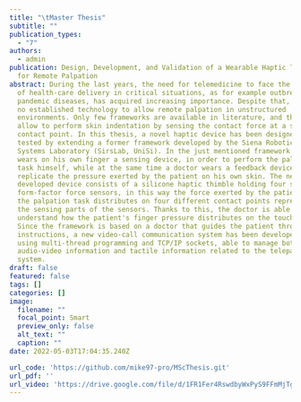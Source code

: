 ```yaml
---
title: "\tMaster Thesis"
subtitle: ""
publication_types:
  - "7"
authors:
  - admin
publication: Design, Development, and Validation of a Wearable Haptic Thimble
  for Remote Palpation
abstract: During the last years, the need for telemedicine to face the challenge
  of health-care delivery in critical situations, as for example outbreaks of
  pandemic diseases, has acquired increasing importance. Despite that, there is
  no established technology to allow remote palpation in unstructured
  environments. Only few frameworks are available in literature, and the latters
  allow to perform skin indentation by sensing the contact force at a single
  contact point. In this thesis, a novel haptic device has been designed and
  tested by extending a former framework developed by the Siena Robotics and
  Systems Laboratory (SirsLab, UniSi). In the just mentioned framework a patient
  wears on his own finger a sensing device, in order to perform the palpation
  task himself, while at the same time a doctor wears a feedback device, able to
  replicate the pressure exerted by the patient on his own skin. The new
  developed device consists of a silicone haptic thimble holding four small
  form-factor force sensors, in this way the force exerted by the patient during
  the palpation task distributes on four different contact points represented by
  the sensing parts of the sensors. Thanks to this, the doctor is able to better
  understand how the patient's finger pressure distributes on the touched skin.
  Since the framework is based on a doctor that guides the patient through vocal
  instructions, a new video-call communication system has been developed by
  using multi-thread programming and TCP/IP sockets, able to manage both
  audio-video information and tactile information related to the telepalpation
  system.
draft: false
featured: false
tags: []
categories: []
image:
  filename: ""
  focal_point: Smart
  preview_only: false
  alt_text: ""
  caption: ""
date: 2022-05-03T17:04:35.240Z

url_code: 'https://github.com/mike97-pro/MScThesis.git'
url_pdf: ''
url_video: 'https://drive.google.com/file/d/1FR1Fer4RswdbyWxPyS9FFmMjTgRDMJuq/view?usp=sharing'
---
```

